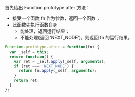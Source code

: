 首先给出 Function.prototype.after 方法：
+ 接受一个函数 fn 作为参数，返回一个函数；
+ 此函数先执行函数自身
   + 能处理，返回运行结果；
   + 不能处理(返回 ‘NEXT_NODE’)，则返回 fn 的运行结果。

```js
Function.prototype.after = function(fn) {
  var _self = this;
  return function() {
    var ret = _self.apply(_self, arguments);
    if (ret === 'NEXT_NODE') {
      return fn.apply(_self, arguments);
    }
    return ret;
  }
};
```